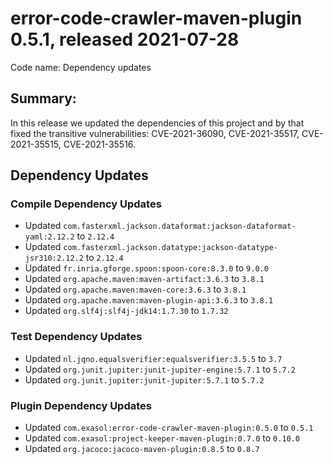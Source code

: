# error-code-crawler-maven-plugin 0.5.1, released 2021-07-28

Code name: Dependency updates

## Summary:

In this release we updated the dependencies of this project and by that fixed the transitive vulnerabilities: CVE-2021-36090, CVE-2021-35517, CVE-2021-35515, CVE-2021-35516.

## Dependency Updates

### Compile Dependency Updates

* Updated `com.fasterxml.jackson.dataformat:jackson-dataformat-yaml:2.12.2` to `2.12.4`
* Updated `com.fasterxml.jackson.datatype:jackson-datatype-jsr310:2.12.2` to `2.12.4`
* Updated `fr.inria.gforge.spoon:spoon-core:8.3.0` to `9.0.0`
* Updated `org.apache.maven:maven-artifact:3.6.3` to `3.8.1`
* Updated `org.apache.maven:maven-core:3.6.3` to `3.8.1`
* Updated `org.apache.maven:maven-plugin-api:3.6.3` to `3.8.1`
* Updated `org.slf4j:slf4j-jdk14:1.7.30` to `1.7.32`

### Test Dependency Updates

* Updated `nl.jqno.equalsverifier:equalsverifier:3.5.5` to `3.7`
* Updated `org.junit.jupiter:junit-jupiter-engine:5.7.1` to `5.7.2`
* Updated `org.junit.jupiter:junit-jupiter:5.7.1` to `5.7.2`

### Plugin Dependency Updates

* Updated `com.exasol:error-code-crawler-maven-plugin:0.5.0` to `0.5.1`
* Updated `com.exasol:project-keeper-maven-plugin:0.7.0` to `0.10.0`
* Updated `org.jacoco:jacoco-maven-plugin:0.8.5` to `0.8.7`
